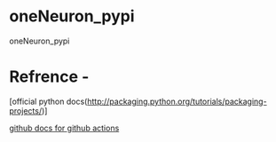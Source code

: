 # oneNeuron_pypi
oneNeuron_pypi

# Refrence -
[official python docs(http://packaging.python.org/tutorials/packaging-projects/)]

[github docs for github actions](https://docs.github.com/en/actions/automating-builds-and-tests/building-and-testing-python#publishing-to-package-registries)